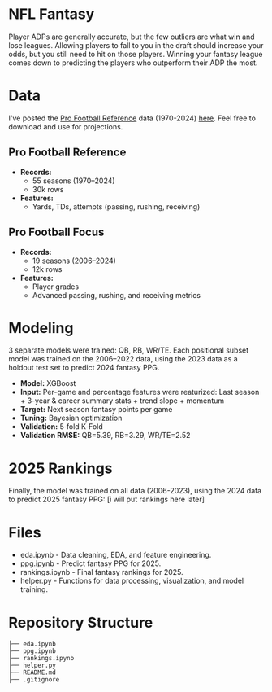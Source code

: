 # NFL Fantasy
Player ADPs are generally accurate, but the few outliers are what win and lose leagues. Allowing players to fall to you in the draft should increase your odds, but you still need to hit on those players. Winning your fantasy league comes down to predicting the players who outperform their ADP the most.

# Data
I've posted the [Pro Football Reference](https://www.pro-football-reference.com) data (1970-2024) [here](https://www.kaggle.com/datasets/heefjones/nfl-fantasy-data-1970-2024). Feel free to download and use for projections.

## Pro Football Reference
- **Records:**
  - 55 seasons (1970–2024)
  - 30k rows
- **Features:**
  - Yards, TDs, attempts (passing, rushing, receiving)

 ## Pro Football Focus
- **Records:**
  - 19 seasons (2006–2024)
  - 12k rows
- **Features:**
  - Player grades
  - Advanced passing, rushing, and receiving metrics

# Modeling
3 separate models were trained: QB, RB, WR/TE. Each positional subset model was trained on the 2006–2022 data, using the 2023 data as a holdout test set to predict 2024 fantasy PPG.

- **Model:** XGBoost
- **Input:** Per-game and percentage features were reaturized: Last season + 3-year & career summary stats + trend slope + momentum
- **Target:** Next season fantasy points per game
- **Tuning:** Bayesian optimization  
- **Validation:** 5‑fold K‑Fold  
- **Validation RMSE:** QB=5.39, RB=3.29, WR/TE=2.52

# 2025 Rankings
Finally, the model was trained on all data (2006-2023), using the 2024 data to predict 2025 fantasy PPG: [i will put rankings here later]

# Files
- eda.ipynb - Data cleaning, EDA, and feature engineering.
- ppg.ipynb - Predict fantasy PPG for 2025.
- rankings.ipynb - Final fantasy rankings for 2025.
- helper.py - Functions for data processing, visualization, and model training.

# Repository Structure
```
├── eda.ipynb
├── ppg.ipynb
├── rankings.ipynb
├── helper.py
├── README.md
├── .gitignore
```
